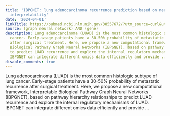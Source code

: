 ```yaml
---
title: 'IBPGNET: lung adenocarcinoma recurrence prediction based on neural network
  interpretability'
date: '2024-04-01'
linkTitle: https://pubmed.ncbi.nlm.nih.gov/38557672/?utm_source=curl&utm_medium=rss&utm_campaign=pubmed-2&utm_content=1x5bM_TNL8gjogAcnslpo2s2PbDe-61JVM2h9yowOYSiZ7Dkrt&fc=20220919211934&ff=20240402180708&v=2.18.0.post9+e462414
source: (graph neural network) AND (gene)
description: Lung adenocarcinoma (LUAD) is the most common histologic subtype of lung
  cancer. Early-stage patients have a 30-50% probability of metastatic recurrence
  after surgical treatment. Here, we propose a new computational framework, Interpretable
  Biological Pathway Graph Neural Networks (IBPGNET), based on pathway hierarchy relationships
  to predict LUAD recurrence and explore the internal regulatory mechanisms of LUAD.
  IBPGNET can integrate different omics data efficiently and provide ...
disable_comments: true
---
```

Lung adenocarcinoma (LUAD) is the most common histologic subtype of lung cancer. Early-stage patients have a 30-50% probability of metastatic recurrence after surgical treatment. Here, we propose a new computational framework, Interpretable Biological Pathway Graph Neural Networks (IBPGNET), based on pathway hierarchy relationships to predict LUAD recurrence and explore the internal regulatory mechanisms of LUAD. IBPGNET can integrate different omics data efficiently and provide ...